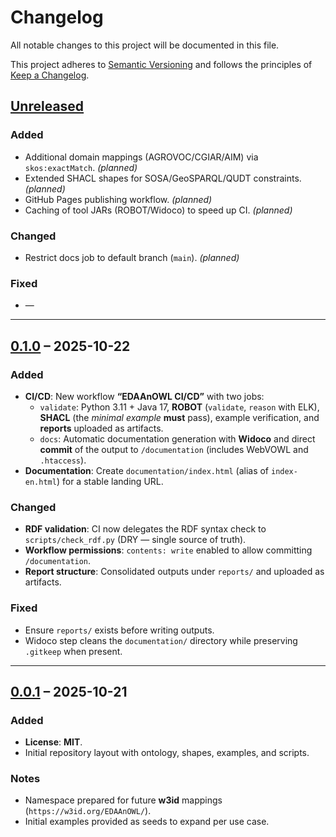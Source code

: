 # Changelog
All notable changes to this project will be documented in this file.

This project adheres to [Semantic Versioning](https://semver.org) and follows the principles of [Keep a Changelog](https://keepachangelog.com/en/1.0.0/).

## [Unreleased]
### Added
- Additional domain mappings (AGROVOC/CGIAR/AIM) via `skos:exactMatch`. _(planned)_
- Extended SHACL shapes for SOSA/GeoSPARQL/QUDT constraints. _(planned)_
- GitHub Pages publishing workflow. _(planned)_
- Caching of tool JARs (ROBOT/Widoco) to speed up CI. _(planned)_

### Changed
- Restrict docs job to default branch (`main`). _(planned)_

### Fixed
- —

---

## [0.1.0] – 2025-10-22
### Added
- **CI/CD**: New workflow **“EDAAnOWL CI/CD”** with two jobs:
  - `validate`: Python 3.11 + Java 17, **ROBOT** (`validate`, `reason` with ELK), **SHACL** (the _minimal example_ **must** pass), example verification, and **reports** uploaded as artifacts.
  - `docs`: Automatic documentation generation with **Widoco** and direct **commit** of the output to `/documentation` (includes WebVOWL and `.htaccess`).
- **Documentation**: Create `documentation/index.html` (alias of `index-en.html`) for a stable landing URL.

### Changed
- **RDF validation**: CI now delegates the RDF syntax check to `scripts/check_rdf.py` (DRY — single source of truth).
- **Workflow permissions**: `contents: write` enabled to allow committing `/documentation`.
- **Report structure**: Consolidated outputs under `reports/` and uploaded as artifacts.

### Fixed
- Ensure `reports/` exists before writing outputs.
- Widoco step cleans the `documentation/` directory while preserving `.gitkeep` when present.

---

## [0.0.1] – 2025-10-21
### Added
- **License**: **MIT**.
- Initial repository layout with ontology, shapes, examples, and scripts.

### Notes
- Namespace prepared for future **w3id** mappings (`https://w3id.org/EDAAnOWL/`).
- Initial examples provided as seeds to expand per use case.

[Unreleased]: https://github.com/KhaosResearch/EDAAnOWL/compare/v0.1.0...HEAD
[0.1.0]: https://github.com/KhaosResearch/EDAAnOWL/compare/v0.0.1...v0.1.0
[0.0.1]: https://github.com/KhaosResearch/EDAAnOWL/releases/tag/v0.0.1
